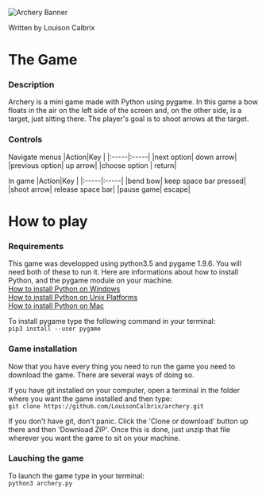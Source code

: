 ![Archery Banner](resources/logo.png)

Written by Louison Calbrix

The Game
==========

### Description

Archery is a mini game made with Python using pygame. In this game a bow floats in the air on the left side of the screen and, on the other side, is a target, just sitting there. The player's goal is to shoot arrows at the target.

### Controls

Navigate menus
|Action|Key   |
|:-----|:-----|
|next option| down arrow|
|previous option| up arrow|
|choose option | return|     

In game
|Action|Key   |
|:-----|:-----|
|bend bow| keep space bar pressed|
|shoot arrow| release space bar|
|pause game| escape|

How to play
=============

### Requirements

This game was developped using python3.5 and pygame 1.9.6. You will need both of these to run it. Here are informations about how to install Python, and the pygame module on your machine.      
[How to install Python on Windows](https://docs.python.org/3/using/windows.html)      
[How to install Python on Unix Platforms](https://docs.python.org/3/using/unix.html#getting-and-installing-the-latest-version-of-python)      
[How to install Python on Mac](https://docs.python.org/3/using/mac.html#getting-and-installing-macpython)      

To install pygame type the following command in your terminal:     
```pip3 install --user pygame```      

### Game installation

Now that you have every thing you need to run the game you need to download the game. There are several ways of doing so.

If you have git installed on your computer, open a terminal in the folder where you want the game installed and then type:     
```git clone https://github.com/LouisonCalbrix/archery.git```     

If you don't have git, don't panic. Click the 'Clone or download' button up there and then 'Download ZIP'. Once this is done, just unzip that file wherever you want the game to sit on your machine.

### Lauching the game

To launch the game type in your terminal:     
```python3 archery.py```

